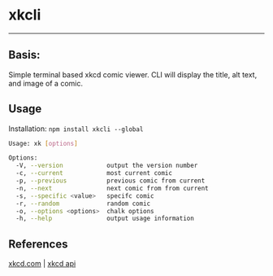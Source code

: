 # xkcli

---

## Basis:

Simple terminal based xkcd comic viewer. CLI will display the title, alt text,
and image of a comic.

## Usage

Installation: `npm install xkcli --global`

```bash
Usage: xk [options]

Options:
  -V, --version            output the version number
  -c, --current            most current comic
  -p, --previous           previous comic from current
  -n, --next               next comic from from current
  -s, --specific <value>   specifc comic
  -r, --random             random comic
  -o, --options <options>  chalk options
  -h, --help               output usage information
```

## References

[xkcd.com](https://xkcd.com/) | [xkcd api](https://xkcd.com/json.html)
